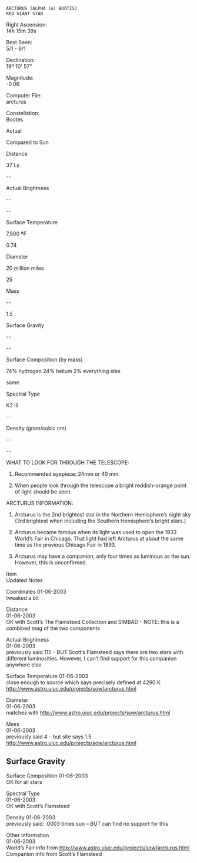 	ARCTURUS (ALPHA (α) BOOTIS)
	RED GIANT STAR



Right Ascension:	
14h 15m 39s	
	
Best Seen:	
5/1 - 9/1

Declination:	
19º 10' 57"	
	
Magnitude:	
-0.06

	
	
	
	


Computer File:	
arcturus	
	
Constellation:	
Bootes





	
	
Actual	
	
Compared to Sun

Distance	
	
37 l.y.	
	
--

Actual Brightness	
	
--	
	
--

Surface Temperature	
	
7,500 ºF	
	
0.74

Diameter	
	
20 million miles	
	
25

Mass	
	
--	
	
1.5

Surface Gravity	
	
--	
	
--

Surface Composition (by mass)	
	
74% hydrogen
24% helium
2% everything else	
	

same


Spectral Type	
	
K2 III	
	
--

Density (gram/cubic cm)	
	
--	
	
--




WHAT TO LOOK FOR THROUGH THE TELESCOPE:

1.	Recommended eyepiece: 24mm or 40 mm.

2.	When people look through the telescope a bright reddish-orange point of light should be seen.


ARCTURUS INFORMATION:

1.	Arcturus is the 2nd brightest star in the Northern Hemisphere’s night sky (3rd brightest when including the Southern Hemisphere’s bright stars.)

2.	Arcturus became famous when its light was used to open the 1933 World’s Fair in Chicago.  That light had left Arcturus at about the same time as the previous Chicago Fair in 1893.
 

3.	Arcturus may have a companion, only four times as luminous as the sun.  However, this is unconfirmed.







Item	
Updated	
Notes

Coordinates	
01-06-2003	
tweaked a bit

Distance	
01-06-2003	
OK with Scott’s The Flamsteed Collection and SIMBAD – NOTE: this is a combined mag of the two components

Actual Brightness	
01-06-2003	
previously said 115 – BUT Scott’s Flamsteed says there are two stars with different luminosities.  However, I can’t find support for this companion anywhere else

Surface Temperature	
01-06-2003	
close enough to source which says precisely defined at 4290 K http://www.astro.uiuc.edu/projects/sow/arcturus.html

Diameter	
01-06-2003	
matches with http://www.astro.uiuc.edu/projects/sow/arcturus.html

Mass	
01-06-2003	
previously said 4 – but site says 1.5 http://www.astro.uiuc.edu/projects/sow/arcturus.html

Surface Gravity	
--	


Surface Composition	
01-06-2003	
OK for all stars

Spectral Type	
01-06-2003	
OK with Scott’s Flamsteed

Density	
01-06-2003	
previously said: .0003 times sun – BUT can find no support for this

Other Information	
01-06-2003	
     World’s Fair info from http://www.astro.uiuc.edu/projects/sow/arcturus.html
     Companion info from Scott’s Flamsteed

